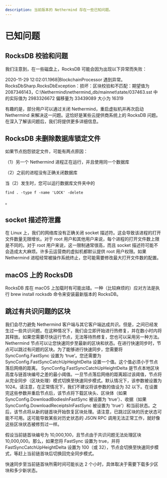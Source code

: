 ```yaml
---
description: 当前版本的 Nethermind 存在一些已知问题。
---
```


# 已知问题

## RocksDB 校验和问题

我们注意到，在一些磁盘上，RocksDB 可能会因为出现以下异常而失败：

2020-11-29 12:02:01.1968\|BlockchainProcessor 遇到异常。 RocksDbSharp.RocksDbException：损坏：区块校验和不匹配：期望值为 2087346143，C:\Nethermind\nethermind_db/mainnet\state/037463.sst 中的实际值为 2983326672 偏移量为 33439089 大小为 16319

有趣的是，部分用户可以通过关闭 Nethermind，重启虚拟机并再次启动 Nethermind 来解决这一问题。这恰好是某些云提供商系统上的 RocksDB 问题。在深入了解该问题后，我们将提供更多详细信息。

## RocksDB 未删除数据库锁定文件

如果节点抱怨锁定文件，可能有两点原因：

（1）另一个 Nethermind 进程正在运行，并且使用同一个数据库

（2）之前的进程没有正确关闭数据库

当（2）发生时，您可以运行数据库文件夹中的

`find . -type f -name 'LOCK' -delete`

。

## socket 描述符泄露

在 Linux 上，我们的网络库没有正确关闭 socket 描述符。这会导致该进程的打开文件数量无限增长。对于 root 用户和其他用户来说，每个进程的打开文件数上限是不同的。对于 root 用户来说，这一限制通常很高，而且 socket 描述符可能不会造成太大麻烦。许多云运营商的虚拟机都默认提供 root 用户权限。如果 Nethermind 进程经常被操作系统终止，您可能需要修改最大打开文件数的配置。

## macOS 上的 RocksDB

RocksDB 库在 macOS 上加载时有可能出错。一种（比较麻烦的）应对方法是执行 brew install rocksdb 命令来安装最新版本的 RocksDB。

## 跳过有共识问题的区块

我们会尽力避免 Nethermind 客户端与其它客户端达成共识。但是，之间已经发生过一些共识问题。在这种情况下，我们会立即开始进行热修复，并在数小时内将其释放。如果您需要尽快运行节点，无法等待热修复，您也可以采用另一种方法。Nethermind 节点可以让您快速同步至最新的区块和状态。在进行快速同步时，节点可以跳过有问题的区块。为了能够进行快速同步，您需要将 SyncConfig.FastSync 设置为 ‘true’。您还需要为 SyncConfig.FastSyncCatchUpHeightDelta 设置一个值。这个值必须小于节点落后网络的距离。 SyncConfig.FastSyncCatchUpHeightDelta 是节点本地区块高度与链首块编号之差的最小阈值。一旦节点落后网络的距离超过该阈值，节点将从完全同步（区块处理）模式切换至快速同步模式。默认情况下，该参数被设置为 1024。请注意，在正常情况下，我们不建议将该参数的值设为 32 以下。在设置完这些参数并重启节点后，该节点将下载区块头、区块体（如果 SyncConfig.DownloadBodiesInFastSync 被设置为 'true'）、收据（如果 SyncConfig.DownloadReceiptsInFastSync 被设置为 'true'）和当前状态。之后，该节点将从新的链首块开始恢复区块处理。请注意，已跳过区块的历史状态可能不可用。这可能导致某些对历史状态的 JSON RPC 调用无法正常工作，就好像这些区块状态被修剪过一样。

假设当前链首块编号为 10,000,100，且节点由于共识问题无法处理区块 10,000,000。那么，如果您将 FastSync 设置为 true，并将 FastSyncCatchUpHeightDelta 设置为 100（或 32），节点会切换至快速同步模式，等赶上当前链首块后切换回完全同步模式。

快速同步至当前链首块所需时间可能长达 2 个小时，具体取决于需要下载多少区块和多少新状态。

